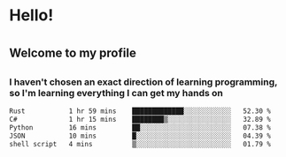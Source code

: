 
<h1>Hello!<h1>
<h2>Welcome to my profile<h2>
<h3>I haven't chosen an exact direction of learning programming, so I'm learning everything I can get my hands on</h3>

<!--START_SECTION:waka-->

```txt
Rust           1 hr 59 mins    █████████████░░░░░░░░░░░░   52.30 %
C#             1 hr 15 mins    ████████▒░░░░░░░░░░░░░░░░   32.89 %
Python         16 mins         ██░░░░░░░░░░░░░░░░░░░░░░░   07.38 %
JSON           10 mins         █░░░░░░░░░░░░░░░░░░░░░░░░   04.39 %
shell script   4 mins          ▒░░░░░░░░░░░░░░░░░░░░░░░░   01.79 %
```

<!--END_SECTION:waka-->
